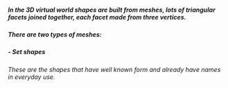 ##### In the 3D virtual world shapes are built from meshes, lots of triangular facets joined together, each facet made from three vertices.
##### There are two types of meshes:
##### - Set shapes
###### These are the shapes that have well known form and already have names in everyday use. 

